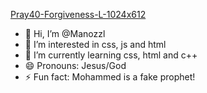 [Pray40-Forgiveness-L-1024x612](https://github.com/user-attachments/assets/b8e92fd4-9248-4076-a7ac-3b331dc7a277)
- 👋 Hi, I’m @Manozzl
- 👀 I’m interested in css, js and html 
- 🌱 I’m currently learning css, html and c++
- 😄 Pronouns: Jesus/God
- ⚡ Fun fact: Mohammed is a fake prophet!
